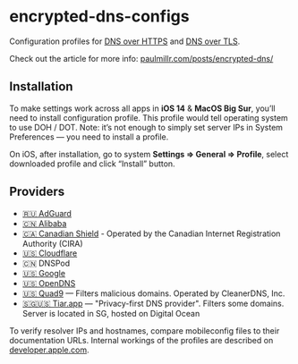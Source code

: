 # encrypted-dns-configs
Configuration profiles for [DNS over HTTPS](https://en.wikipedia.org/wiki/DNS_over_HTTPS) and [DNS over TLS](https://en.wikipedia.org/wiki/DNS_over_TLS). 

Check out the article for more info: [paulmillr.com/posts/encrypted-dns/](https://paulmillr.com/posts/encrypted-dns/)

## Installation

To make settings work across all apps in **iOS 14** & **MacOS Big Sur**, you’ll need to install configuration profile. This profile would tell operating system to use DOH / DOT. Note: it’s not enough to simply set server IPs in System Preferences — you need to install a profile.

On iOS, after installation, go to system **Settings => General => Profile**, select downloaded profile and click “Install” button.

## Providers

- [🇷🇺 AdGuard](https://adguard.com/en/adguard-dns/overview.html#instruction)
- [🇨🇳 Alibaba](https://www.alidns.com/faqs/#dns-safe)
- [🇨🇦 Canadian Shield](https://www.cira.ca/cybersecurity-services/canadian-shield) - Operated by the Canadian Internet Registration Authority (CIRA)
- [🇺🇸 Cloudflare](https://developers.cloudflare.com/1.1.1.1/dns-over-https)
- 🇨🇳 DNSPod
- [🇺🇸 Google](https://developers.google.com/speed/public-dns/docs/secure-transports)
- [🇺🇸 OpenDNS](https://support.opendns.com/hc/en-us/articles/360038086532)
- [🇺🇸 Quad9](https://www.quad9.net/doh-quad9-dns-servers/) — Filters malicious domains. Operated by CleanerDNS, Inc. 
- [🇸🇬🇺🇸 Tiar.app](https://doh.tiar.app) — "Privacy-first DNS provider". Filters some domains. Server is located in SG, hosted on Digital Ocean

To verify resolver IPs and hostnames, compare mobileconfig files to their documentation URLs. Internal workings of the profiles are described on [developer.apple.com](https://developer.apple.com/documentation/devicemanagement/dnssettings).
